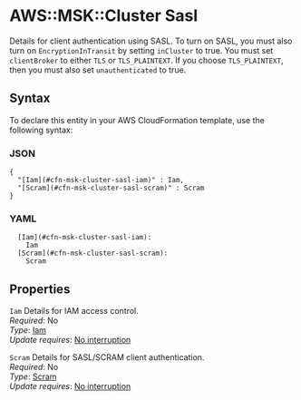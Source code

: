 # AWS::MSK::Cluster Sasl<a name="aws-properties-msk-cluster-sasl"></a>

Details for client authentication using SASL\. To turn on SASL, you must also turn on `EncryptionInTransit` by setting `inCluster` to true\. You must set `clientBroker` to either `TLS` or `TLS_PLAINTEXT`\. If you choose `TLS_PLAINTEXT`, then you must also set `unauthenticated` to true\.

## Syntax<a name="aws-properties-msk-cluster-sasl-syntax"></a>

To declare this entity in your AWS CloudFormation template, use the following syntax:

### JSON<a name="aws-properties-msk-cluster-sasl-syntax.json"></a>

```
{
  "[Iam](#cfn-msk-cluster-sasl-iam)" : Iam,
  "[Scram](#cfn-msk-cluster-sasl-scram)" : Scram
}
```

### YAML<a name="aws-properties-msk-cluster-sasl-syntax.yaml"></a>

```
  [Iam](#cfn-msk-cluster-sasl-iam):
    Iam
  [Scram](#cfn-msk-cluster-sasl-scram):
    Scram
```

## Properties<a name="aws-properties-msk-cluster-sasl-properties"></a>

`Iam` <a name="cfn-msk-cluster-sasl-iam"></a>
Details for IAM access control\.  
_Required_: No  
_Type_: [Iam](aws-properties-msk-cluster-iam.md)  
_Update requires_: [No interruption](https://docs.aws.amazon.com/AWSCloudFormation/latest/UserGuide/using-cfn-updating-stacks-update-behaviors.html#update-no-interrupt)

`Scram` <a name="cfn-msk-cluster-sasl-scram"></a>
Details for SASL/SCRAM client authentication\.  
_Required_: No  
_Type_: [Scram](aws-properties-msk-cluster-scram.md)  
_Update requires_: [No interruption](https://docs.aws.amazon.com/AWSCloudFormation/latest/UserGuide/using-cfn-updating-stacks-update-behaviors.html#update-no-interrupt)
